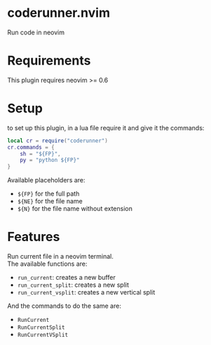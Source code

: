 # coderunner.nvim
Run code in neovim

# Requirements
This plugin requires neovim >= 0.6

# Setup
to set up this plugin, in a lua file require it and give it the commands:
```lua
local cr = require("coderunner")
cr.commands = {
    sh = "${FP}",
    py = "python ${FP}"
}
```
Available placeholders are:
- `${FP}` for the full path
- `${NE}` for the file name
- `${N}`  for the file name without extension

# Features
Run current file in a neovim terminal.  
The available functions are:  
- `run_current`: creates a new buffer
- `run_current_split`: creates a new split
- `run_current_vsplit`: creates a new vertical split

And the commands to do the same are:
- `RunCurrent`
- `RunCurrentSplit`
- `RunCurrentVSplit`
